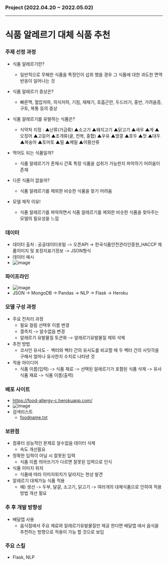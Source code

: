 ### Project (2022.04.20 ~ 2022.05.02)
- - -
# 식품 알레르기 대체 식품 추천

### 주제 선정 과정
- 식품 알레르기란?
  - 일반적으로 무해한 식품을 특정인이 섭취 했을 경우 그 식품에 대한 과도한 면역 반응이 일어나는 것
- 식품 알레르기 증상은?
  - 빠른맥, 혈압저하, 의식저하, 기침, 재채기, 호흡곤란, 두드러기, 홍반, 가려움증, 구토, 복통 등의 증상 
- 식품 알레르기를 유발하는 식품은?
  - 식약처 지정 : ▲난류(가금류) ▲소고기 ▲돼지고기 ▲닭고기 ▲새우 ▲게 ▲오징어 ▲고등어 ▲조개류(굴, 전복, 홍합) ▲우유 ▲땅콩 ▲호두 ▲잣 ▲대두 ▲복숭아 ▲토마토 ▲밀 ▲메밀 ▲이황산류

- 먹어도 되는 식품일까?
  - 식품 알레르기가 존재시 간혹 특정 식품을 섭취가 가능한지 파악하기 어려움이 존재 
- 다른 식품이 없을까?
  - 식품 알레르기를 제외한 비슷한 식품을 찾기 어려움
- 모델 제작 이유!
  - 식품 알레르기를 파악하면서 식품 알레르기를 제외한 비슷한 식품을 찾아주는 모델의 필요성을 느낌


### 데이터 
- 데이터 출처 : 공공데이터포털 -> 오픈API -> 한국식품안전관리인증원_HACCP 제품이미지 및 포장지표기정보 -> JSON형식
- 데이터 예시
- ![image](https://user-images.githubusercontent.com/78893090/169684646-b2e64c39-5ecb-4eaf-9d8b-3e8d19549f61.png)

### 파이프라인
- ![image](https://user-images.githubusercontent.com/78893090/169686762-b24f1dec-b165-4cd6-a514-c1e467e442a6.png)
- JSON      ->      MongoDB       ->      Pandas      ->      NLP      ->      Flask      ->      Heroku

### 모델 구성 과정
- 주요 전처리 과정
  - 필요 컬럼 선택후 이름 변경
  - 결측치 -> 알수없음 변경
  - 알레르기 유발물질 토큰화 -> 알레르기유발물질 제외 삭제
- 추천 방법
  - 코사인 유사도 -  벡터와 벡터 간의 유사도를 비교할 때 두 벡터 간의 사잇각을 구해서 얼마나 유사한지 수치로 나타낸 것
- 적용 아이디어
  - 식품 이름(입력) -> 식품 재료 -> 선택된 알레르기가 포함된 식품 삭제 -> 유사 식품 재료 -> 식품 이름(출력)

### 배포 사이트
- https://food-allergy-c.herokuapp.com/
- ![image](https://user-images.githubusercontent.com/78893090/169684784-b6eb983b-e12b-4f51-83e0-b9ae5e8d2a53.png)
- 검색리스트
  - [foodname.txt](https://github.com/xodn234/Food_Allergy_PJ/files/8885458/foodname.txt)

### 보완점
- 컴퓨터 성능적인 문제로 알수없음 데이터 삭제
  - 속도 개선필요
- 정확한 입력이 아닐 시 잘못된 입력
  - 식품 이름 띄어쓰기가 다르면 잘못된 입력으로 인식
- 식품 이미지 위치
  - 식품에 따라 이미지위치가 달라지는 현상 발견
- 알레르기 대체가능 식품 적용
  -  예) 생선 -> 두부, 달걀, 소고기, 닭고기 -> 여러개의 대체식품으로 인하여 적용방법 개선 필요

### 추 후 개발 방향성
- 배달앱 사용
  - 음식점에서 주요 재료와 알레르기유발물질만 제공 한다면 배달앱 에서 음식을 추천하는 방향으로 적용이 가능 할 것으로 보임

### 주요 스킬
- Flask, NLP

